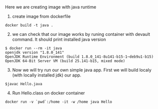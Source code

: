 Here we are creating image with java runtime

1. create image from dockerfile

```
docker build -t java .
```

2. we can check that our image works by runing container with devault command. It should print installed java version
```
$ docker run --rm -it java
openjdk version "1.8.0_141"
OpenJDK Runtime Environment (build 1.8.0_141-8u141-b15-1~deb9u1-b15)
OpenJDK 64-Bit Server VM (build 25.141-b15, mixed mode)
```

3. Now we will try run our own simple java app. First we will build localy (with locally installed jdk) our app.
```
$javac Hello.java
```

4. Run Hello.class on docker container
```
docker run -v `pwd`:/home -it -w /home java Hello
```
